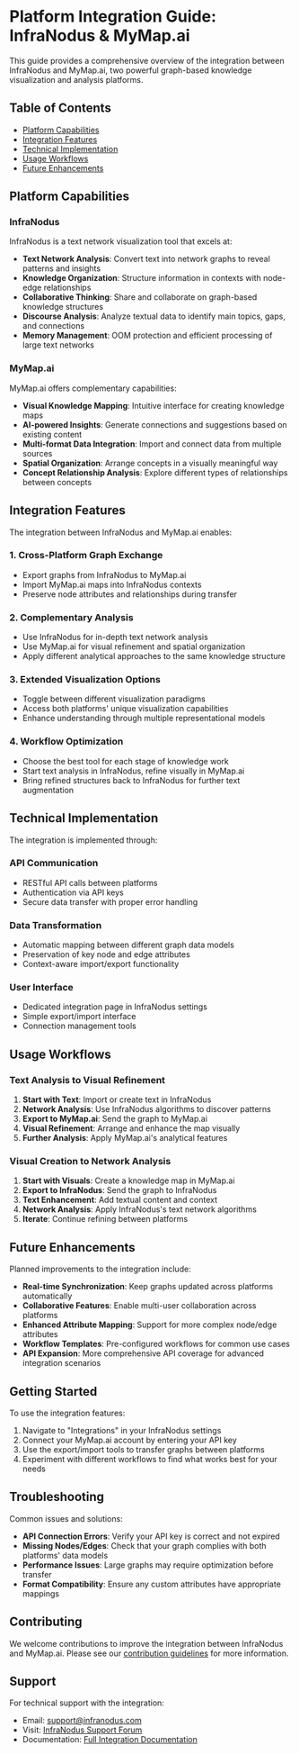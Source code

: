 # Platform Integration Guide: InfraNodus & MyMap.ai

This guide provides a comprehensive overview of the integration between InfraNodus and MyMap.ai, two powerful graph-based knowledge visualization and analysis platforms.

## Table of Contents

- [Platform Capabilities](#platform-capabilities)
- [Integration Features](#integration-features)
- [Technical Implementation](#technical-implementation)
- [Usage Workflows](#usage-workflows)
- [Future Enhancements](#future-enhancements)

## Platform Capabilities

### InfraNodus

InfraNodus is a text network visualization tool that excels at:

- **Text Network Analysis**: Convert text into network graphs to reveal patterns and insights
- **Knowledge Organization**: Structure information in contexts with node-edge relationships
- **Collaborative Thinking**: Share and collaborate on graph-based knowledge structures
- **Discourse Analysis**: Analyze textual data to identify main topics, gaps, and connections
- **Memory Management**: OOM protection and efficient processing of large text networks

### MyMap.ai

MyMap.ai offers complementary capabilities:

- **Visual Knowledge Mapping**: Intuitive interface for creating knowledge maps
- **AI-powered Insights**: Generate connections and suggestions based on existing content
- **Multi-format Data Integration**: Import and connect data from multiple sources
- **Spatial Organization**: Arrange concepts in a visually meaningful way
- **Concept Relationship Analysis**: Explore different types of relationships between concepts

## Integration Features

The integration between InfraNodus and MyMap.ai enables:

### 1. Cross-Platform Graph Exchange

- Export graphs from InfraNodus to MyMap.ai
- Import MyMap.ai maps into InfraNodus contexts
- Preserve node attributes and relationships during transfer

### 2. Complementary Analysis

- Use InfraNodus for in-depth text network analysis
- Use MyMap.ai for visual refinement and spatial organization
- Apply different analytical approaches to the same knowledge structure

### 3. Extended Visualization Options

- Toggle between different visualization paradigms
- Access both platforms' unique visualization capabilities
- Enhance understanding through multiple representational models

### 4. Workflow Optimization

- Choose the best tool for each stage of knowledge work
- Start text analysis in InfraNodus, refine visually in MyMap.ai
- Bring refined structures back to InfraNodus for further text augmentation

## Technical Implementation

The integration is implemented through:

### API Communication

- RESTful API calls between platforms
- Authentication via API keys
- Secure data transfer with proper error handling

### Data Transformation

- Automatic mapping between different graph data models
- Preservation of key node and edge attributes
- Context-aware import/export functionality

### User Interface

- Dedicated integration page in InfraNodus settings
- Simple export/import interface
- Connection management tools

## Usage Workflows

### Text Analysis to Visual Refinement

1. **Start with Text**: Import or create text in InfraNodus
2. **Network Analysis**: Use InfraNodus algorithms to discover patterns
3. **Export to MyMap.ai**: Send the graph to MyMap.ai
4. **Visual Refinement**: Arrange and enhance the map visually
5. **Further Analysis**: Apply MyMap.ai's analytical features

### Visual Creation to Network Analysis

1. **Start with Visuals**: Create a knowledge map in MyMap.ai
2. **Export to InfraNodus**: Send the graph to InfraNodus
3. **Text Enhancement**: Add textual content and context
4. **Network Analysis**: Apply InfraNodus's text network algorithms
5. **Iterate**: Continue refining between platforms

## Future Enhancements

Planned improvements to the integration include:

- **Real-time Synchronization**: Keep graphs updated across platforms automatically
- **Collaborative Features**: Enable multi-user collaboration across platforms
- **Enhanced Attribute Mapping**: Support for more complex node/edge attributes
- **Workflow Templates**: Pre-configured workflows for common use cases
- **API Expansion**: More comprehensive API coverage for advanced integration scenarios

## Getting Started

To use the integration features:

1. Navigate to "Integrations" in your InfraNodus settings
2. Connect your MyMap.ai account by entering your API key
3. Use the export/import tools to transfer graphs between platforms
4. Experiment with different workflows to find what works best for your needs

## Troubleshooting

Common issues and solutions:

- **API Connection Errors**: Verify your API key is correct and not expired
- **Missing Nodes/Edges**: Check that your graph complies with both platforms' data models
- **Performance Issues**: Large graphs may require optimization before transfer
- **Format Compatibility**: Ensure any custom attributes have appropriate mappings

## Contributing

We welcome contributions to improve the integration between InfraNodus and MyMap.ai. Please see our [contribution guidelines](../CONTRIBUTING.md) for more information.

## Support

For technical support with the integration:
- Email: support@infranodus.com
- Visit: [InfraNodus Support Forum](https://infranodus.com/support)
- Documentation: [Full Integration Documentation](https://infranodus.com/docs/integrations/mymap-ai)
